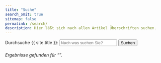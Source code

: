 ```yaml
---
title: "Suche"
search_omit: true
sitemap: false
permalink: /search/
description: Hier läßt sich nach allen Artikel Überschriften suchen. 
---
```

  
<!-- Search form -->
<form method="get" action="{{ site.url }}/search/" data-search-form class="simple-search">
  <label for="q">Durchsuche {{ site.title }}:</label>
  <input type="search" name="q" id="q" placeholder="Nach was suchen Sie?" data-search-input id="goog-wm-qt" />
  <input type="submit" value="Suchen" id="goog-wm-sb" />
</form>

<!-- Search results placeholder -->
<h6 data-search-found>
  <span data-search-found-count></span> Ergebnisse gefunden für &ldquo;<span data-search-found-term></span>&rdquo;.
</h6>
<ul class="post-list" data-search-results></ul>

<!-- Search result template -->
<script type="text/x-template" id="search-result">
  <li><article>
    <a href="##Url##">##Title## <span class="excerpt">##Excerpt##</span></a>
  </article></li>
</script>
